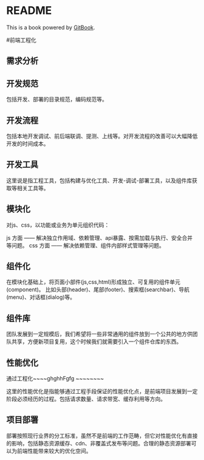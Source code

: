 # README

This is a book powered by [GitBook](https://github.com/GitbookIO/gitbook).



#前端工程化

## 需求分析

## 开发规范

包括开发、部署的目录规范，编码规范等。

## 开发流程

包括本地开发调试、前后端联调、提测、上线等。对开发流程的改善可以大幅降低开发的时间成本。

## 开发工具

这里说是指工程工具，包括构建与优化工具、开发-调试-部署工具，以及组件库获取等相关工具等。

## 模块化

对js、css，以功能或业务为单元组织代码：

js 方面 —— 解决独立作用域、依赖管理、api暴露、按需加载与执行、安全合并等问题。
css 方面 —— 解决依赖管理、组件内部样式管理等问题。

## 组件化

在模块化基础上，将页面小部件(js,css,html)形成独立、可复用的组件单元(component)。 比如头部(header)、尾部(footer)、搜索框(searchbar)、导航(menu)、对话框(dialog)等。

## 组件库

团队发展到一定规模后，我们希望将一些非常通用的组件放到一个公共的地方供团队共享，方便新项目复用，这个时候我们就需要引入一个组件仓库的东西。

## 性能优化

通过工程化~~~~ghghhFgfg ~~~~~~~~

这里的性能优化是指能够通过工程手段保证的性能优化点，是前端项目发展到一定阶段必须经历的过程。包括请求数量、请求带宽、缓存利用等方向。

## 项目部署

部署按照现行业界的分工标准，虽然不是前端的工作范畴，但它对性能优化有直接的影响，包括静态资源缓存、cdn、非覆盖式发布等问题。合理的静态资源部署可以为前端性能带来较大的优化空间。